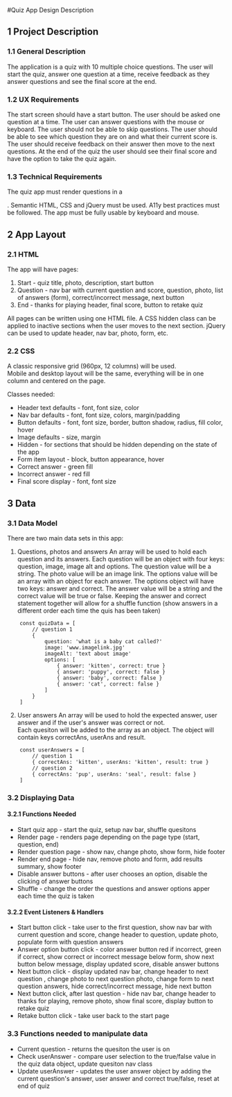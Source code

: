 
#Quiz App Design Description

## 1 Project Description
### 1.1 General Description

The application is a quiz with 10 multiple choice questions.  The user will start the quiz, answer one question at a time, receive feedback as they answer questions and see the final score at the end.

### 1.2 UX Requirements

The start screen should have a start button.
The user should be asked one question at a time.
The user can answer questions with the mouse or keyboard.
The user should not be able to skip questions.
The user should be able to see which question they are on and what their current score is.
The user should receive feedback on their answer then move to the next questions.
At the end of the quiz the user should see their final score and have the option to take the quiz again.

### 1.3 Technical Requirements

The quiz app must render questions in a <form>.
Semantic HTML, CSS and jQuery must be used.
A11y best practices must be followed.
The app must be fully usable by keyboard and mouse.


## 2 App Layout
### 2.1 HTML

The app will have pages:
 1. Start - quiz title, photo, description, start button
 2. Question - nav bar with current question and score, question, photo, list of answers (form), correct/incorrect message, next button
 3. End - thanks for playing header, final score, button to retake quiz

All pages can be written using one HTML file. A CSS hidden class can be applied to inactive sections when the user moves to the next section. jQuery can be used to update header, nav bar, photo, form, etc.  

### 2.2 CSS

A classic responsive grid (960px, 12 columns) will be used.  
Mobile and desktop layout will be the same, everything will be in one column and centered on the page.

Classes needed:
 * Header text defaults - font, font size, color
 * Nav bar defaults - font, font size, colors, margin/padding
 * Button defaults - font, font size, border, button shadow, radius, fill color, hover
 * Image defaults - size, margin
 * Hidden - for sections that should be hidden depending on the state of the app
 * Form item layout - block, button appearance, hover
 * Correct answer - green fill 
 * Incorrect answer - red fill 
 * Final score display - font, font size


## 3 Data
### 3.1 Data Model

There are two main data sets in this app:
 1. Questions, photos and answers
    An array will be used to hold each question and its answers.
    Each question will be an object with four keys: question, image, image alt and options.
    The question value will be a string.
    The photo value will be an image link.
    The options value will be an array with an object for each answer.
    The options object will have two keys: answer and correct.
    The answer value will be a string and the correct value will be true or false.
    Keeping the answer and correct statement together will allow for a shuffle function (show answers in a different order each time the quis has been taken)

```
    const quizData = [
        // question 1
        {
            question: 'what is a baby cat called?'
            image: 'www.imagelink.jpg'
            imageAlt: 'text about image'
            options: [
                { answer: 'kitten', correct: true }
                { answer: 'puppy', correct: false }
                { answer: 'baby', correct: false }
                { answer: 'cat', correct: false }
            ]
        }
    ]
```

 2. User answers
    An array will be used to hold the expected answer, user answer and if the user's answer was correct or not.  
    Each quesiton will be added to the array as an object. The object will contain keys correctAns, userAns and result.  

```
    const userAnswers = [
        // question 1
        { correctAns: 'kitten', userAns: 'kitten', result: true }
        // question 2
        { correctAns: 'pup', userAns: 'seal', result: false }
    ]
```

### 3.2 Displaying Data
#### 3.2.1 Functions Needed

* Start quiz app - start the quiz, setup nav bar, shuffle quesitons
* Render page - renders page depending on the page type (start, question, end)
* Render question page - show nav, change photo, show form, hide footer
* Render end page - hide nav, remove photo and form, add results summary, show footer
* Disable answer buttons - after user chooses an option, disable the clicking of answer buttons
* Shuffle - change the order the questions and answer options apper each time the quiz is taken

#### 3.2.2 Event Listeners & Handlers

* Start button click - take user to the first question, show nav bar with current question and score, change header to question, update photo, populate form with question answers
* Answer option button click - color answer button red if incorrect, green if correct, show correct or incorrect message below form, show next button below message, display updated score, disable answer buttons
* Next button click - display updated nav bar, change header to next question , change photo to next question photo, change form to next question answers, hide correct/incorrect message, hide next button
* Next button click, after last question - hide nav bar, change header to thanks for playing, remove photo, show final score, display button to retake quiz
* Retake button click - take user back to the start page


### 3.3 Functions needed to manipulate data

* Current question - returns the quesiton the user is on
* Check userAnswer - compare user selection to the true/false value in the quiz data object, update quesiton nav class
* Update userAnswer - updates the user answer object by adding the current question's answer, user answer and correct true/false, reset at end of quiz




